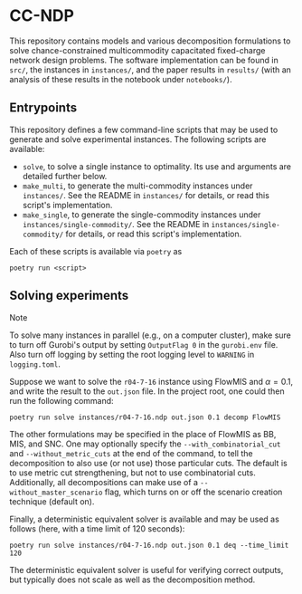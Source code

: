 # CC-NDP

This repository contains models and various decomposition formulations to solve chance-constrained multicommodity capacitated fixed-charge network design problems.
The software implementation can be found in `src/`, the instances in `instances/`, and the paper results in `results/` (with an analysis of these results in the notebook under `notebooks/`).

## Entrypoints

This repository defines a few command-line scripts that may be used to generate and solve experimental instances.
The following scripts are available:
- `solve`, to solve a single instance to optimality.
  Its use and arguments are detailed further below.
- `make_multi`, to generate the multi-commodity instances under `instances/`.
  See the README in `instances/` for details, or read this script's implementation.
- `make_single`, to generate the single-commodity instances under `instances/single-commodity/`.
  See the README in `instances/single-commodity/` for details, or read this script's implementation.

Each of these scripts is available via `poetry` as
```
poetry run <script>
```

## Solving experiments

> [!NOTE]
> To solve many instances in parallel (e.g., on a computer cluster), make sure to turn off Gurobi's output by setting `OutputFlag 0` in the `gurobi.env` file.
> Also turn off logging by setting the root logging level to `WARNING` in `logging.toml`.

Suppose we want to solve the `r04-7-16` instance using FlowMIS and $\alpha = 0.1$, and write the result to the `out.json` file.
In the project root, one could then run the following command:
```
poetry run solve instances/r04-7-16.ndp out.json 0.1 decomp FlowMIS
```
The other formulations may be specified in the place of FlowMIS as BB, MIS, and SNC.
One may optionally specify the `--with_combinatorial_cut` and `--without_metric_cuts` at the end of the command, to tell the decomposition to also use (or not use) those particular cuts.
The default is to use metric cut strengthening, but not to use combinatorial cuts.
Additionally, all decompositions can make use of a `--without_master_scenario` flag, which turns on or off the scenario creation technique (default on).  

Finally, a deterministic equivalent solver is available and may be used as follows (here, with a time limit of 120 seconds):
```
poetry run solve instances/r04-7-16.ndp out.json 0.1 deq --time_limit 120
```
The deterministic equivalent solver is useful for verifying correct outputs, but typically does not scale as well as the decomposition method.
